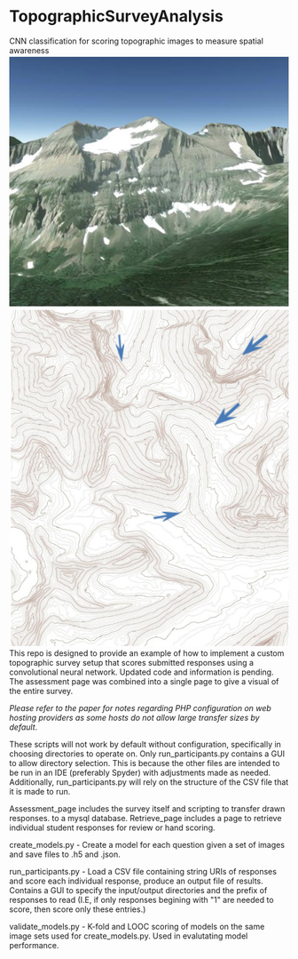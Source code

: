 # TopographicSurveyAnalysis
CNN classification for scoring topographic images to measure spatial awareness
![alt text](https://github.com/tbenne10/TopographicSurveyAnalysis/blob/master/Assessment_page/q1_1.png)
![alt text](https://github.com/tbenne10/TopographicSurveyAnalysis/blob/master/Assessment_page/q1_2.png)
This repo is designed to provide an example of how to implement a custom topographic survey setup that scores submitted responses using a convolutional neural network. Updated code and information is pending. The assessment page was combined into a single page to give a visual of the entire survey. 

*Please refer to the paper for notes regarding PHP configuration on web hosting providers as some hosts do not allow large transfer sizes by default*. 

These scripts will not work by default without configuration, specifically in choosing directories to operate on. Only run_participants.py contains a GUI to allow directory selection. This is because the other files are intended to be run in an IDE (preferably Spyder) with adjustments made as needed. Additionally, run_participants.py will rely on the structure of the CSV file that it is made to run. 

Assessment_page includes the survey itself and scripting to transfer drawn responses. to a mysql database. 
Retrieve_page includes a page to retrieve individual student responses for review or hand scoring. 

create_models.py - Create a model for each question given a set of images and save files to .h5 and .json. 

run_participants.py - Load a CSV file containing string URIs of responses and score each individual response, produce an output file of results. Contains a GUI to specify the input/output directories and the prefix of responses to read (I.E, if only responses begining with "1" are needed to score, then score only these entries.)

validate_models.py - K-fold and LOOC scoring of models on the same image sets used for create_models.py. Used in evalutating model performance. 
